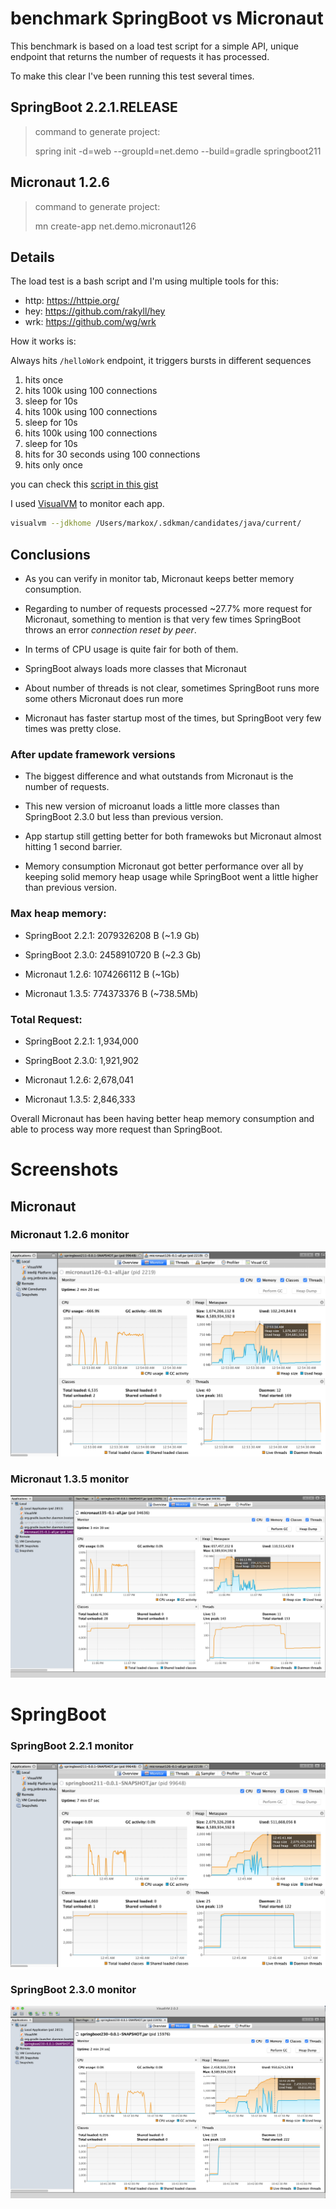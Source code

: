 # benchmark SpringBoot vs Micronaut

This benchmark is based on a load test script for a simple API,
unique endpoint that returns the number of requests it has processed.

To make this clear I've been running this test several times.

## SpringBoot 2.2.1.RELEASE

> command to generate project:
>
> spring init -d=web --groupId=net.demo --build=gradle springboot211

## Micronaut 1.2.6

> command to generate project:
>
> mn create-app net.demo.micronaut126

## Details

The load test is a bash script and I'm using multiple tools for this:

 - http: https://httpie.org/
 - hey: https://github.com/rakyll/hey
 - wrk: https://github.com/wg/wrk

How it works is:

Always hits `/helloWork` endpoint, it triggers bursts in different sequences

 1. hits once
 2. hits 100k using 100 connections
 3. sleep for 10s
 4. hits 100k using 100 connections
 5. sleep for 10s
 6. hits 100k using 100 connections
 7. sleep for 10s
 8. hits for 30 seconds using 100 connections
 9. hits only once

you can check this [script in this gist][load_test]

I used [VisualVM][] to monitor each app.

```bash
visualvm --jdkhome /Users/markox/.sdkman/candidates/java/current/
```

## Conclusions

- As you can verify in monitor tab, Micronaut keeps better memory consumption.

- Regarding to number of requests processed ~27.7% more request for Micronaut, something to mention is that very few times SpringBoot throws an error *connection reset by peer*.

- In terms of CPU usage is quite fair for both of them.

- SpringBoot always loads more classes that Micronaut

- About number of threads is not clear, sometimes SpringBoot runs more some others Micronaut does run more

- Micronaut has faster startup most of the times, but SpringBoot very few times was pretty close.

### After update framework versions

- The biggest difference and what outstands from Micronaut is the number of requests.

- This new version of microanut loads a little more classes than SpringBoot 2.3.0 but less than previous version.

- App startup still getting better for both framewoks but Micronaut almost hitting 1 second barrier.

- Memory consumption Micronaut got better performance over all by keeping solid memory heap usage while SpringBoot went a little higher than previous version.


### Max heap memory:

- SpringBoot 2.2.1: 2079326208 B (~1.9 Gb)
- SpringBoot 2.3.0: 2458910720 B (~2.3 Gb)

- Micronaut 1.2.6:  1074266112 B (~1Gb)
- Micronaut 1.3.5:  774373376 B (~738.5Mb)

### Total Request:

- SpringBoot 2.2.1: 1,934,000
- SpringBoot 2.3.0: 1,921,902

- Micronaut 1.2.6:  2,678,041
- Micronaut 1.3.5:  2,846,333

Overall Micronaut has been having better heap memory consumption and able to process way more request than SpringBoot.

# Screenshots 

## Micronaut

### Micronaut 1.2.6 monitor
![Micronaut](screenshots/micronaut126.png)

### Micronaut 1.3.5 monitor
![Micronaut](screenshots/micronaut135.png)


# SpringBoot

### SpringBoot 2.2.1 monitor
![SpringBoot](screenshots/springboot211.png)

### SpringBoot 2.3.0 monitor
![SpringBoot](screenshots/springboot230.png)

[load_test]: https://gist.github.com/Markitox/9c178e12de45df114142cd568dde3876
[VisualVM]: https://visualvm.github.io/
